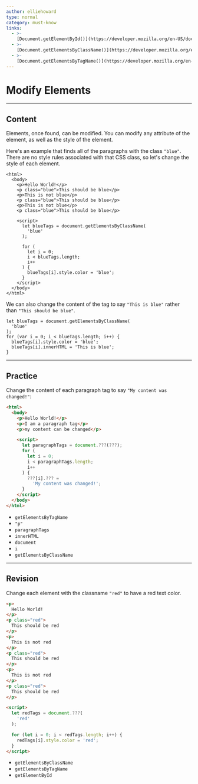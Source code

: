 ```yaml
---
author: elliehoward
type: normal
category: must-know
links:
  - >-
    [Document.getElementById()](https://developer.mozilla.org/en-US/docs/Web/API/Document/getElementById){documentation}
  - >-
    [Document.getElementsByClassName()](https://developer.mozilla.org/en-US/docs/Web/API/Document/getElementsByClassName){documentation}
  - >-
    [Document.getElementsByTagName()](https://developer.mozilla.org/en-US/docs/Web/API/Document/getElementsByTagName){documentation}
---
```


# Modify Elements


---

## Content

Elements, once found, can be modified. You can modify any attribute of the element, as well as the style of the element. 

Here's an example that finds all of the paragraphs with the class `"blue"`. There are no style rules associated with that CSS class, so let's change the style of each element.

```plain-text
<html>
  <body>
    <p>Hello World!</p>
    <p class="blue">This should be blue</p>
    <p>This is not blue</p>
    <p class="blue">This should be blue</p>
    <p>This is not blue</p>
    <p class="blue">This should be blue</p>

    <script>
      let blueTags = document.getElementsByClassName(
        'blue'
      );

      for (
        let i = 0;
        i < blueTags.length;
        i++
      ) {
        blueTags[i].style.color = 'blue';
      }
    </script>
  </body>
</html>
```

We can also change the content of the tag to say `"This is blue"` rather than `"This should be blue"`.

```plain-text
let blueTags = document.getElementsByClassName(
  'blue'
);
for (var i = 0; i < blueTags.length; i++) {
  blueTags[i].style.color = 'blue';
  blueTags[i].innerHTML = 'This is blue';
}
```


---

## Practice

Change the content of each paragraph tag to say `"My content was changed!"`:

```html
<html>
  <body>
    <p>Hello World!</p>
    <p>I am a paragraph tag</p>
    <p>my content can be changed</p>

    <script>
      let paragraphTags = document.???(???);
      for (
        let i = 0;
        i < paragraphTags.length;
        i++
      ) {
        ???[i].??? =
          'My content was changed!';
      }
    </script>
  </body>
</html>
```

- `getElementsByTagName`
- `"p"`
- `paragraphTags`
- `innerHTML`
- `document`
- `i`
- `getElementsByClassName`


---

## Revision

Change each element with the classname `"red"` to have a red text color.

```html
<p>
  Hello World!
</p>
<p class="red">
  This should be red
</p>
<p>
  This is not red
</p>
<p class="red">
  This should be red
</p>
<p>
  This is not red
</p>
<p class="red">
  This should be red
</p>

<script>
  let redTags = document.???(
    'red'
  );

  for (let i = 0; i < redTags.length; i++) {
    redTags[i].style.color = 'red';
  }
</script>
```

- `getElementsByClassName`
- `getElementsByTagName`
- `getElementById`
